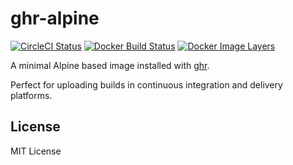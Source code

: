 # ghr-alpine

[![CircleCI Status](https://circleci.com/gh/gavinkflam/ghr-alpine/tree/master.png?style=shield&circle-token=:circle-token)](https://circleci.com/gh/gavinkflam/ghr-alpine/tree/master)
[![Docker Build Status](https://img.shields.io/docker/build/gavinkflam/ghr-alpine.svg)](https://hub.docker.com/r/gavinkflam/ghr-alpine)
[![Docker Image Layers](https://images.microbadger.com/badges/image/gavinkflam/ghr-alpine.svg)](https://microbadger.com/images/gavinkflam/ghr-alpine)

A minimal Alpine based image installed with [ghr][ghr].

Perfect for uploading builds in continuous integration and delivery platforms.

## License

MIT License

[ghr]: https://github.com/tcnksm/ghr
